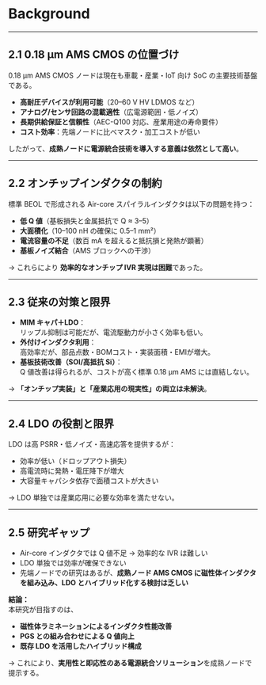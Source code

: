 # Background

---

## 2.1 0.18 µm AMS CMOS の位置づけ
0.18 µm AMS CMOS ノードは現在も車載・産業・IoT 向け SoC の主要技術基盤である。  
- **高耐圧デバイスが利用可能**（20–60 V HV LDMOS など）  
- **アナログ/センサ回路の混載適性**（広電源範囲・低ノイズ）  
- **長期供給保証と信頼性**（AEC-Q100 対応、産業用途の寿命要件）  
- **コスト効率**：先端ノードに比べマスク・加工コストが低い  

したがって、**成熟ノードに電源統合技術を導入する意義は依然として高い**。

---

## 2.2 オンチップインダクタの制約
標準 BEOL で形成される Air-core スパイラルインダクタは以下の問題を持つ：  
- **低 Q 値**（基板損失と金属抵抗で Q ≈ 3–5）  
- **大面積化**（10–100 nH の確保に 0.5–1 mm²）  
- **電流容量の不足**（数百 mA を超えると抵抗損と発熱が顕著）  
- **基板ノイズ結合**（AMS ブロックへの干渉）  

→ これらにより **効率的なオンチップ IVR 実現は困難**であった。

---

## 2.3 従来の対策と限界
- **MIM キャパ＋LDO**：  
  リップル抑制は可能だが、電流駆動力が小さく効率も低い。  
- **外付けインダクタ利用**：  
  高効率だが、部品点数・BOMコスト・実装面積・EMIが増大。  
- **基板技術改善（SOI/高抵抗 Si）**：  
  Q 値改善は得られるが、コストが高く標準 0.18 µm AMS には直結しない。  

→ **「オンチップ実装」と「産業応用の現実性」の両立は未解決**。

---

## 2.4 LDO の役割と限界
LDO は高 PSRR・低ノイズ・高速応答を提供するが：  
- 効率が低い（ドロップアウト損失）  
- 高電流時に発熱・電圧降下が増大  
- 大容量キャパシタ依存で面積コストが大きい  

→ LDO 単独では産業応用に必要な効率を満たせない。

---

## 2.5 研究ギャップ
- Air-core インダクタでは Q 値不足 → 効率的な IVR は難しい  
- LDO 単独では効率が確保できない  
- 先端ノードでの研究はあるが、**成熟ノード AMS CMOS に磁性体インダクタを組み込み、LDO とハイブリッド化する検討は乏しい**  

**結論：**  
本研究が目指すのは、  
- **磁性体ラミネーションによるインダクタ性能改善**  
- **PGS との組み合わせによる Q 値向上**  
- **既存 LDO を活用したハイブリッド構成**  

→ これにより、**実用性と即応性のある電源統合ソリューション**を成熟ノードで提示する。
